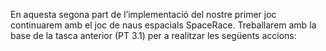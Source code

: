 En aquesta segona part de l’implementació del nostre primer joc continuarem amb el joc de naus espacials SpaceRace.
Treballarem amb la base de la tasca anterior (PT 3.1) per a realitzar les següents accions:
